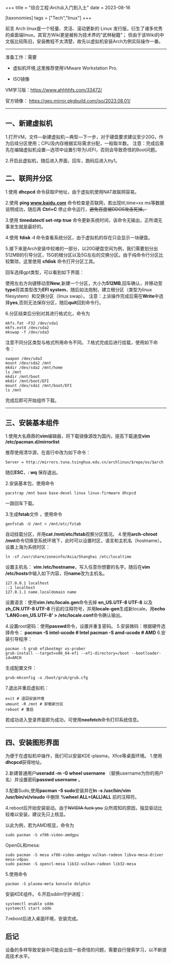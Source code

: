 +++
title = "综合工程:Arch从入门到入土"
date = 2023-08-16

[taxonomies]
tags = ["Tech","linux"]
+++


前言 Arch linux是一个轻量、灵活、滚动更新的 Linux 发行版，衍生了诸多优秀的桌面端linux。其官方Wiki更是被称为技术界的“武林秘籍”；
但由于该Wiki的中文版比较陈旧，安装教程不太清楚，故先以虚拟机安装Arch为例实际操作一番。

<!-- more -->

***

准备工作：需要
- 虚拟机环境,这里推荐使用VMware Workstation Pro.

- ISO镜像

VM学习版：https://www.ahhhhfs.com/33472/

官方镜像： https://geo.mirror.pkgbuild.com/iso/2023.08.01/

***

## **一、新建虚拟机**
1.打开VM，文件—新建虚拟机—典型—下一步，对于硬盘要求建议至少20G，作为后续分区使用；CPU及内存根据实际需求分配，一般取半数。
注意：完成后需先在编辑虚拟机设置—选项中设置引导为UEFI，否则会导致奇怪的Boot问题。

2.开启此虚拟机，随后进入界面，回车，跑码后进入tty1。


## **二、联网并分区**
1.使用 **dhcpcd** 命令获取IP地址，由于虚拟机使用NAT故联网容易。

2.使用 **ping www.baidu.com** 命令检查是否联网，若出现ttl,time=xx ms等数据说明成功，随后再 **Ctrl+C** 停止命令运行，~~避免百度被DDOS攻击死掉。~~

3.使用 **timedatectl set-ntp true** 命令更新系统时间，该命令无输出，正所谓无事发生就是最好的。

4.使用 **fdisk -l** 命令查看系统分区，由于虚拟机的存在只会显示一块硬盘。

5.接下来是Arch安装中较难的一部分，以20G硬盘空间为例，我们需要划分出512MB的引导分区，15G的根分区以及5G左右的交换分区。由于纯命令行分区比较繁琐，这里使用 **cfdisk** 命令打开分区工具。



回车选择gpt类型，可以看到如下界面：


使用左右方向键移动至**New**,新建一个分区，大小为**512MB**,回车确认，并移动至**type**将其类型改为**EFI system**，随后如法炮制，建立根分区（类型为linux filesystem）和交换分区（linux swap）。
注意：上诉操作完成后需在**Write**中选择**yes**,否则无法保存分区，随后**quit**回到命令行。


6.分区结束后分别对其进行格式化，命令为
```
mkfs.fat -F32 /dev/sda1
mkfs.ext4 /dev/sda2
mkswap -f /dev/sda3
```
注意不同分区类型与格式所用命令不同。
7.格式完成后进行挂载，使用如下命令：
```
swapon /dev/sda3
mount /dev/sda2 /mnt
mkdir /dev/sda2 /mnt/home
ls /mnt
mkdir /mnt/boot
mkdir /mnt/boot/EFI
mount /dev/sda1 /mnt/boot/EFI
ls /mnt
```
完成后即可开始组件下载。

* * *

## **三、安装基本组件**
1.使用大名鼎鼎的**vim**编辑器，将下载镜像源改为国内，提高下载速度**vim /etc/pacman.d/mirrorlist**


推荐使用清华源，在首行中改为如下命令：

```
Server = http://mirrors.tuna.tsinghua.edu.cn/archlinux/$repo/os/$arch
```
随后**ESC**，**: wq** 保存退出。

2.安装基本包，使用命令
```
pacstrap /mnt base base-devel linux linux-firmware dhcpcd
```
一路回车下载。

3.生成**fstab**文件 ，使用命令
```
genfstab -U /mnt > /mnt/etc/fstab
```
自动挂载分区，并用**cat /mnt/etc/fstab**观察分区情况。
4.使用**arch-chroot /mnt**命令切换至系统环境下，此时可以设置时区，语言和主机名（hostname）。
设置上海为系统时区：
```
ln -sf /usr/share/zoneinfo/Asia/Shanghai /etc/localtime
```
设置主机名： **vim /etc/hostname**，写入任意你想要的名字。随后在**vim /etc/hosts**中输入如下内容，将**name**改为主机名。
```
127.0.0.1 localhost
::1 localhost
127.0.1.1 name.localdomain name
```
设置语言：使用**vim /etc/locale.gen**命令去掉 **en_US.UTF-8 UTF-8** 以及 **zh_CN.UTF-8 UTF-8** 行前的注释符号，并用**locale-gen**生成新locale，用**echo 'LANG=en_US.UTF-8' > /etc/locale.conf**命令确认输出。


4.设置root密码：使用**passwd**命令，设置并重复密码。
5.安装微码：根据硬件选择命令：
**pacman -S intel-ucode # Intel
pacman -S amd-ucode # AMD**
6.安装引导程序：
```
pacman -S grub efibootmgr os-prober
grub-install --target=x86_64-efi --efi-directory=/boot --bootloader-id=ARCH
```
生成配置文件：
```
grub-mkconfig -o /boot/grub/grub.cfg
```
7.退出并重启虚拟机：
```
exit # 退回安装环境
umount -R /mnt # 卸载新分区
reboot # 重启
```
若成功进入登录界面即为成功，可使用**neofetch**命令打印系统信息。


***
## **四、安装图形界面**
为便于在虚拟机中操作，我们可以安装KDE-plasma，Xfce等桌面环境。
1.使用**dhcpcd**获得地址。

2.新建普通用户**useradd -m -G wheel username** （替换username为你的用户名）并设置密码**passwd username** 。

3.配置Sudo,使用**pacman -S sudo**安装并在**ln -s /usr/bin/vim /usr/bin/vi/visudo** 中删除 **%wheel ALL=(ALL)ALL** 前的注释符。

4.reboot后开始安装驱动。由于~~NVIDIA fuck you~~ 众所周知的原因，独显驱动比较难以安装，建议先只上核显。


以此为例，若为AMD核显，命令为
```
sudo pacman -S xf86-video-amdgpu
```
OpenGL和mesa:
```
sudo pacman -S mesa xf86-video-amdgpu vulkan-radeon libva-mesa-driver mesa-vdpau
sudo pacman -S opencl-mesa lib32-vulkan-radeon lib32-mesa
```

5.使用命令
```
pacman -S plasma-meta konsole dolphin
```
安装KDE组件。
6.开启sddm守护进程：
```
systemctl enable sddm
systemctl start sddm
```
7.reboot后进入桌面环境，安装完成。


## **后记**

设备的多样导致安装中可能会出现一些奇怪的问题，需要自行搜索学习，以不断提高技术水平。





